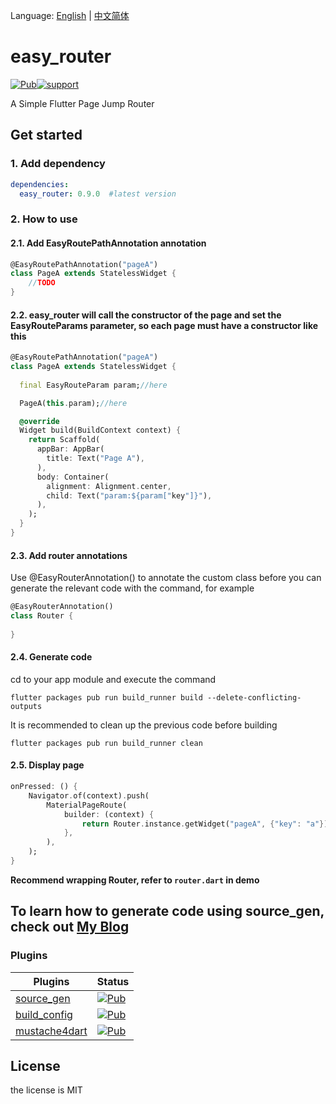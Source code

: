 Language: [English](README.md) | [中文简体](README-ZH.md)

# easy_router

[![Pub](https://img.shields.io/pub/v/dio.svg?style=flat-square)](https://pub.dartlang.org/packages/easy_router)[![support](https://img.shields.io/badge/platform-flutter-ff69b4.svg?style=flat-square)](https://github.com/flutterchina/dio)

A Simple Flutter Page Jump Router

## Get started

### 1. Add dependency

```yaml
dependencies:
  easy_router: 0.9.0  #latest version
```

### 2. How to use

#### 2.1. Add EasyRoutePathAnnotation annotation

```dart
@EasyRoutePathAnnotation("pageA")
class PageA extends StatelessWidget {
    //TODO
}
```



#### 2.2. easy_router will call the constructor of the page and set the EasyRouteParams parameter, so each page must have a constructor like this

```dart
@EasyRoutePathAnnotation("pageA")
class PageA extends StatelessWidget {
    
  final EasyRouteParam param;//here

  PageA(this.param);//here

  @override
  Widget build(BuildContext context) {
    return Scaffold(
      appBar: AppBar(
        title: Text("Page A"),
      ),
      body: Container(
        alignment: Alignment.center,
        child: Text("param:${param["key"]}"),
      ),
    );
  }
}
```



#### 2.3. Add router annotations

Use @EasyRouterAnnotation() to annotate the custom class before you can generate the relevant code with the command, for example

```dart
@EasyRouterAnnotation()
class Router {
  
}
```



#### 2.4. Generate code

cd to your app module and execute the command

```
flutter packages pub run build_runner build --delete-conflicting-outputs
```

It is recommended to clean up the previous code before building

```
flutter packages pub run build_runner clean
```



#### 2.5. Display page

```dart
onPressed: () {
    Navigator.of(context).push(
        MaterialPageRoute(
            builder: (context) {
                return Router.instance.getWidget("pageA", {"key": "a"});
            },
        ),
    );
}
```

**Recommend wrapping Router, refer to `router.dart` in demo**



## To learn how to generate code using source_gen, check out [My Blog](https://juejin.im/post/5d76011be51d453b1e478b52)



### Plugins

| Plugins|Status|
| --- | --- |
|[source_gen](https://github.com/dart-lang/source_gen)|[![Pub](https://img.shields.io/pub/v/source_gen.svg?style=flat)](https://pub.flutter-io.cn/packages/source_gen)|
| [build_config](https://github.com/dart-lang/build)        | [![Pub](https://img.shields.io/pub/v/build_config.svg?style=flat)](https://pub.flutter-io.cn/packages/build_config) |
| [mustache4dart](https://github.com/valotas/mustache4dart) | [![Pub](https://img.shields.io/badge/mustache4dart-v3.0.0_dev.1.0-orange.svg?style=flat)](https://pub.flutter-io.cn/packages/mustache4dart/versions/3.0.0-dev.1.0) |

## License

the license is MIT
